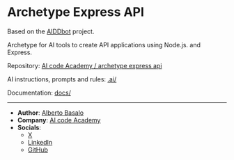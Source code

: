 # Archetype Express API  

Based on the [AIDDbot](https://github.com/AIDDbot/AIDDbot) project.

Archetype for AI tools to create API applications using Node.js. and Express.

Repository: [AI code Academy / archetype express api](https://github.com/AIDDbot/ArchetypeExpressAPI)

AI instructions, prompts and rules: [.ai/](.ai/)

Documentation: [docs/](docs/)


---

- **Author**: [Alberto Basalo](https://albertobasalo.dev)
- **Company**: [AI code Academy](https://aicode.academy)
- **Socials**:
  - [X](https://x.com/albertobasalo)
  - [LinkedIn](https://www.linkedin.com/in/albertobasalo/)
  - [GitHub](https://github.com/albertobasalo)
